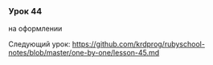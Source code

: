 ### Урок 44

на оформлении

Следующий урок: https://github.com/krdprog/rubyschool-notes/blob/master/one-by-one/lesson-45.md